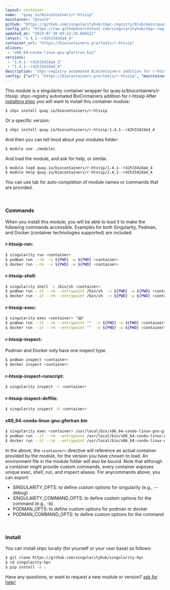 ```yaml
---
layout: container
name:  "quay.io/biocontainers/r-htssip"
maintainer: "@vsoch"
github: "https://github.com/singularityhub/shpc-registry/blob/main/quay.io/biocontainers/r-htssip/container.yaml"
config_url: "https://raw.githubusercontent.com/singularityhub/shpc-registry/main/quay.io/biocontainers/r-htssip/container.yaml"
updated_at: "2023-07-30 03:12:26.604122"
latest: "1.4.1--r42h3342da4_4"
container_url: "https://biocontainers.pro/tools/r-htssip"
aliases:
 - "x86_64-conda-linux-gnu-gfortran.bin"
versions:
 - "1.4.1--r41h3342da4_3"
 - "1.4.1--r42h3342da4_4"
description: "shpc-registry automated BioContainers addition for r-htssip"
config: {"url": "https://biocontainers.pro/tools/r-htssip", "maintainer": "@vsoch", "description": "shpc-registry automated BioContainers addition for r-htssip", "latest": {"1.4.1--r42h3342da4_4": "sha256:cad30486a067c7a7b23993669c16e193b72aba4ea35c454f80c7190ee8e8b5d5"}, "tags": {"1.4.1--r41h3342da4_3": "sha256:a5c0d03b49d3fe89d054069d916ceff1e837d90bc4901a27080a97613f68c01f", "1.4.1--r42h3342da4_4": "sha256:cad30486a067c7a7b23993669c16e193b72aba4ea35c454f80c7190ee8e8b5d5"}, "docker": "quay.io/biocontainers/r-htssip", "aliases": {"x86_64-conda-linux-gnu-gfortran.bin": "/usr/local/bin/x86_64-conda-linux-gnu-gfortran.bin"}}
---
```


This module is a singularity container wrapper for quay.io/biocontainers/r-htssip.
shpc-registry automated BioContainers addition for r-htssip
After [installing shpc](#install) you will want to install this container module:


```bash
$ shpc install quay.io/biocontainers/r-htssip
```

Or a specific version:

```bash
$ shpc install quay.io/biocontainers/r-htssip:1.4.1--r42h3342da4_4
```

And then you can tell lmod about your modules folder:

```bash
$ module use ./modules
```

And load the module, and ask for help, or similar.

```bash
$ module load quay.io/biocontainers/r-htssip/1.4.1--r42h3342da4_4
$ module help quay.io/biocontainers/r-htssip/1.4.1--r42h3342da4_4
```

You can use tab for auto-completion of module names or commands that are provided.

<br>

### Commands

When you install this module, you will be able to load it to make the following commands accessible.
Examples for both Singularity, Podman, and Docker (container technologies supported) are included.

#### r-htssip-run:

```bash
$ singularity run <container>
$ podman run --rm  -v ${PWD} -w ${PWD} <container>
$ docker run --rm  -v ${PWD} -w ${PWD} <container>
```

#### r-htssip-shell:

```bash
$ singularity shell -s /bin/sh <container>
$ podman run --it --rm --entrypoint /bin/sh  -v ${PWD} -w ${PWD} <container>
$ docker run --it --rm --entrypoint /bin/sh  -v ${PWD} -w ${PWD} <container>
```

#### r-htssip-exec:

```bash
$ singularity exec <container> "$@"
$ podman run --it --rm --entrypoint ""  -v ${PWD} -w ${PWD} <container> "$@"
$ docker run --it --rm --entrypoint ""  -v ${PWD} -w ${PWD} <container> "$@"
```

#### r-htssip-inspect:

Podman and Docker only have one inspect type.

```bash
$ podman inspect <container>
$ docker inspect <container>
```

#### r-htssip-inspect-runscript:

```bash
$ singularity inspect -r <container>
```

#### r-htssip-inspect-deffile:

```bash
$ singularity inspect -d <container>
```


#### x86_64-conda-linux-gnu-gfortran.bin

```bash
$ singularity exec <container> /usr/local/bin/x86_64-conda-linux-gnu-gfortran.bin
$ podman run --it --rm --entrypoint /usr/local/bin/x86_64-conda-linux-gnu-gfortran.bin   -v ${PWD} -w ${PWD} <container> -c " $@"
$ docker run --it --rm --entrypoint /usr/local/bin/x86_64-conda-linux-gnu-gfortran.bin   -v ${PWD} -w ${PWD} <container> -c " $@"
```



In the above, the `<container>` directive will reference an actual container provided
by the module, for the version you have chosen to load. An environment file in the
module folder will also be bound. Note that although a container
might provide custom commands, every container exposes unique exec, shell, run, and
inspect aliases. For anycommands above, you can export:

 - SINGULARITY_OPTS: to define custom options for singularity (e.g., --debug)
 - SINGULARITY_COMMAND_OPTS: to define custom options for the command (e.g., -b)
 - PODMAN_OPTS: to define custom options for podman or docker
 - PODMAN_COMMAND_OPTS: to define custom options for the command

<br>

### Install

You can install shpc locally (for yourself or your user base) as follows:

```bash
$ git clone https://github.com/singularityhub/singularity-hpc
$ cd singularity-hpc
$ pip install -e .
```

Have any questions, or want to request a new module or version? [ask for help!](https://github.com/singularityhub/singularity-hpc/issues)
